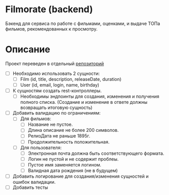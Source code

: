 # Filmorate (backend)

Бэкенд для сервиса по работе с фильмами, оценками, и выдаче ТОПа фильмов, рекомендованных к просмотру.

# Описание

Проект переведен в отдельный [репозиторий](https://github.com/PatBatTB/filmorate)

- [ ] Необходимо использовать 2 сущности:
    - [ ] Film (id, title, description, releaseDate, duration)
    - [ ] User (id, email, login, name, birthday)
- [ ] К сущностям создать rest-контроллеры.
    - [ ] Необходимы эндпоинты для создания, изменения и получения полного списка. (Создание и изменение в ответе должны
      возвращать итоговую сущность)
- [ ] Добавить валидацию по ограничениям:
    - [ ] Для фильмов:
        - [ ] Название не пустое.
        - [ ] Длина описание не более 200 символов.
        - [ ] РелизДата не раньше 1895г.
        - [ ] Продолжительность положительная.
    - [ ] Для пользователя:
        - [ ] Электронная почта должна быть соответствующего формата.
        - [ ] Логин не пустой и не содержит проблеы.
        - [ ] Пустое имя заменяется логином.
        - [ ] Валидная дата рождения (не в будущем)
- [ ] Добавить логирование для создания/изменения сущностей и ошибок валидации.
- [ ] Добавить тесты